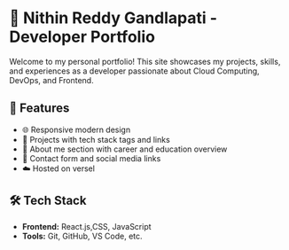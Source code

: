 # 💼 Nithin Reddy Gandlapati - Developer Portfolio

Welcome to my personal portfolio! This site showcases my projects, skills, and experiences as a developer passionate about Cloud Computing, DevOps, and Frontend.

## 🚀 Features

- 🌐 Responsive modern design
- 🧠 Projects with tech stack tags and links
- 📜 About me section with career and education overview
- 📩 Contact form and social media links
- ☁️ Hosted on versel

## 🛠️ Tech Stack

- **Frontend:** React.js,CSS, JavaScript
- **Tools:** Git, GitHub, VS Code, etc.
